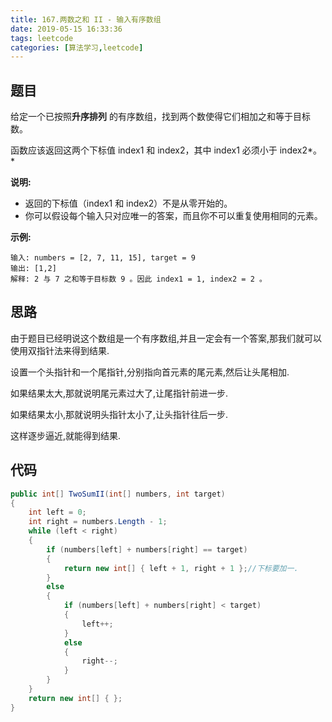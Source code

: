 ```yaml
---
title: 167.两数之和 II - 输入有序数组
date: 2019-05-15 16:33:36
tags: leetcode
categories: [算法学习,leetcode]
---
```

## 题目

给定一个已按照**升序排列** 的有序数组，找到两个数使得它们相加之和等于目标数。

函数应该返回这两个下标值 index1 和 index2，其中 index1 必须小于 index2*。*

**说明:**

- 返回的下标值（index1 和 index2）不是从零开始的。
- 你可以假设每个输入只对应唯一的答案，而且你不可以重复使用相同的元素。

**示例:**

```
输入: numbers = [2, 7, 11, 15], target = 9
输出: [1,2]
解释: 2 与 7 之和等于目标数 9 。因此 index1 = 1, index2 = 2 。
```

<!-- more -->

## 思路

由于题目已经明说这个数组是一个有序数组,并且一定会有一个答案,那我们就可以使用双指针法来得到结果.

设置一个头指针和一个尾指针,分别指向首元素的尾元素,然后让头尾相加.

如果结果太大,那就说明尾元素过大了,让尾指针前进一步.

如果结果太小,那就说明头指针太小了,让头指针往后一步.

这样逐步逼近,就能得到结果.

## 代码
```c#
public int[] TwoSumII(int[] numbers, int target)
{
    int left = 0;
    int right = numbers.Length - 1;
    while (left < right)
    {
        if (numbers[left] + numbers[right] == target)
        {
            return new int[] { left + 1, right + 1 };//下标要加一.
        }
        else
        {
            if (numbers[left] + numbers[right] < target)
            {
                left++;
            }
            else
            {
                right--;
            }
        }
    }
    return new int[] { };
}
```